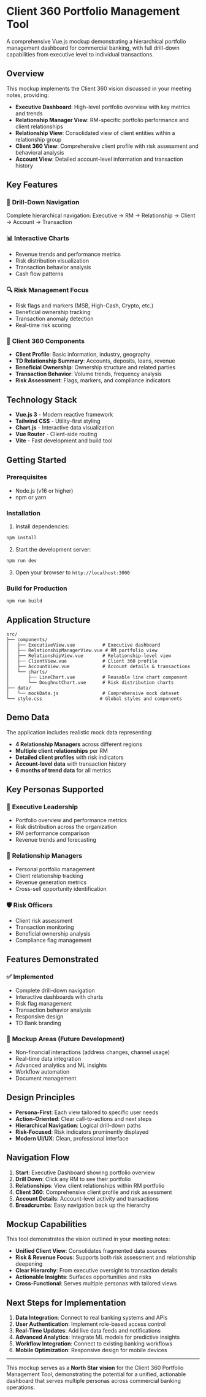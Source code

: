 # Client 360 Portfolio Management Tool

A comprehensive Vue.js mockup demonstrating a hierarchical portfolio management dashboard for commercial banking, with full drill-down capabilities from executive level to individual transactions.

## Overview

This mockup implements the Client 360 vision discussed in your meeting notes, providing:

- **Executive Dashboard**: High-level portfolio overview with key metrics and trends
- **Relationship Manager View**: RM-specific portfolio performance and client relationships
- **Relationship View**: Consolidated view of client entities within a relationship group
- **Client 360 View**: Comprehensive client profile with risk assessment and behavioral analysis
- **Account View**: Detailed account-level information and transaction history

## Key Features

### 🎯 **Drill-Down Navigation**
Complete hierarchical navigation: Executive → RM → Relationship → Client → Account → Transaction

### 📊 **Interactive Charts**
- Revenue trends and performance metrics
- Risk distribution visualization
- Transaction behavior analysis
- Cash flow patterns

### 🔍 **Risk Management Focus**
- Risk flags and markers (MSB, High-Cash, Crypto, etc.)
- Beneficial ownership tracking
- Transaction anomaly detection
- Real-time risk scoring

### 💼 **Client 360 Components**
- **Client Profile**: Basic information, industry, geography
- **TD Relationship Summary**: Accounts, deposits, loans, revenue
- **Beneficial Ownership**: Ownership structure and related parties
- **Transaction Behavior**: Volume trends, frequency analysis
- **Risk Assessment**: Flags, markers, and compliance indicators

## Technology Stack

- **Vue.js 3** - Modern reactive framework
- **Tailwind CSS** - Utility-first styling
- **Chart.js** - Interactive data visualization
- **Vue Router** - Client-side routing
- **Vite** - Fast development and build tool

## Getting Started

### Prerequisites
- Node.js (v16 or higher)
- npm or yarn

### Installation

1. Install dependencies:
```bash
npm install
```

2. Start the development server:
```bash
npm run dev
```

3. Open your browser to `http://localhost:3000`

### Build for Production
```bash
npm run build
```

## Application Structure

```
src/
├── components/
│   ├── ExecutiveView.vue          # Executive dashboard
│   ├── RelationshipManagerView.vue # RM portfolio view
│   ├── RelationshipView.vue       # Relationship-level view
│   ├── ClientView.vue             # Client 360 profile
│   ├── AccountView.vue            # Account details & transactions
│   └── charts/
│       ├── LineChart.vue          # Reusable line chart component
│       └── DoughnutChart.vue      # Risk distribution charts
├── data/
│   └── mockData.js                # Comprehensive mock dataset
└── style.css                     # Global styles and components
```

## Demo Data

The application includes realistic mock data representing:

- **4 Relationship Managers** across different regions
- **Multiple client relationships** per RM
- **Detailed client profiles** with risk indicators
- **Account-level data** with transaction history
- **6 months of trend data** for all metrics

## Key Personas Supported

### 🏢 **Executive Leadership**
- Portfolio overview and performance metrics
- Risk distribution across the organization
- RM performance comparison
- Revenue trends and forecasting

### 👔 **Relationship Managers**
- Personal portfolio management
- Client relationship tracking
- Revenue generation metrics
- Cross-sell opportunity identification

### 🛡️ **Risk Officers**
- Client risk assessment
- Transaction monitoring
- Beneficial ownership analysis
- Compliance flag management

## Features Demonstrated

### ✅ **Implemented**
- Complete drill-down navigation
- Interactive dashboards with charts
- Risk flag management
- Transaction behavior analysis
- Responsive design
- TD Bank branding

### 🚧 **Mockup Areas (Future Development)**
- Non-financial interactions (address changes, channel usage)
- Real-time data integration
- Advanced analytics and ML insights
- Workflow automation
- Document management

## Design Principles

- **Persona-First**: Each view tailored to specific user needs
- **Action-Oriented**: Clear call-to-actions and next steps
- **Hierarchical Navigation**: Logical drill-down paths
- **Risk-Focused**: Risk indicators prominently displayed
- **Modern UI/UX**: Clean, professional interface

## Navigation Flow

1. **Start**: Executive Dashboard showing portfolio overview
2. **Drill Down**: Click any RM to see their portfolio
3. **Relationships**: View client relationships within RM portfolio
4. **Client 360**: Comprehensive client profile and risk assessment
5. **Account Details**: Account-level activity and transactions
6. **Breadcrumbs**: Easy navigation back up the hierarchy

## Mockup Capabilities

This tool demonstrates the vision outlined in your meeting notes:

- **Unified Client View**: Consolidates fragmented data sources
- **Risk & Revenue Focus**: Supports both risk assessment and relationship deepening
- **Clear Hierarchy**: From executive oversight to transaction details
- **Actionable Insights**: Surfaces opportunities and risks
- **Cross-Functional**: Serves multiple personas with tailored views

## Next Steps for Implementation

1. **Data Integration**: Connect to real banking systems and APIs
2. **User Authentication**: Implement role-based access control
3. **Real-Time Updates**: Add live data feeds and notifications
4. **Advanced Analytics**: Integrate ML models for predictive insights
5. **Workflow Integration**: Connect to existing banking workflows
6. **Mobile Optimization**: Responsive design for mobile devices

---

This mockup serves as a **North Star vision** for the Client 360 Portfolio Management Tool, demonstrating the potential for a unified, actionable dashboard that serves multiple personas across commercial banking operations. 